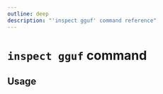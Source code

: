 ```yaml
---
outline: deep
description: "'inspect gguf' command reference"
---
```

# `inspect gguf` command

<script setup lang="ts">
import {data as docs} from "../cli.data.js";
const commandDoc = docs.inspect.gguf;
</script>

<p v-html="commandDoc.description"></p>

## Usage
<div v-html="commandDoc.usageHtml"></div>
<div v-html="commandDoc.options"></div>
